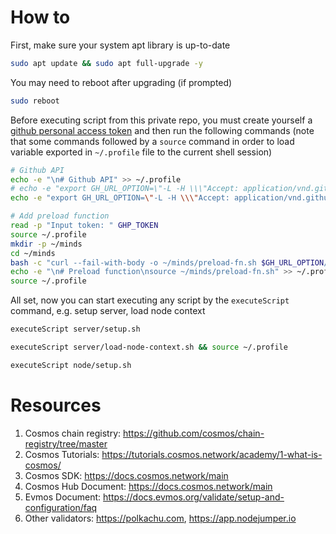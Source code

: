 # How to

First, make sure your system apt library is up-to-date

```bash
sudo apt update && sudo apt full-upgrade -y
```

You may need to reboot after upgrading (if prompted)

```bash
sudo reboot
```

Before executing script from this private repo, you must create yourself a [github personal access token](https://docs.github.com/en/authentication/keeping-your-account-and-data-secure/creating-a-personal-access-token) and then run the following commands (note that some commands followed by a `source` command in order to load variable exported in `~/.profile` file to the current shell session)

```bash
# Github API
echo -e "\n# Github API" >> ~/.profile
# echo -e "export GH_URL_OPTION=\"-L -H \\\"Accept: application/vnd.github.raw\\\" -H \\\"Authorization: Bearer \$GHP_TOKEN\\\" -H \\\"X-GitHub-Api-Version: 2022-11-28\\\" https://api.github.com/repos/gguy0406/cosmos-validator/contents\"" >> ~/.profile
echo -e "export GH_URL_OPTION=\"-L -H \\\"Accept: application/vnd.github.raw\\\" -H \\\"X-GitHub-Api-Version: 2022-11-28\\\" https://api.github.com/repos/gguy0406/cosmos-validator/contents\"" >> ~/.profile
```

```bash
# Add preload function
read -p "Input token: " GHP_TOKEN
source ~/.profile
mkdir -p ~/minds
cd ~/minds
bash -c "curl --fail-with-body -o ~/minds/preload-fn.sh $GH_URL_OPTION/server/preload-fn.sh"
echo -e "\n# Preload function\nsource ~/minds/preload-fn.sh" >> ~/.profile
source ~/.profile
```

All set, now you can start executing any script by the `executeScript` command, e.g. setup server, load node context

```bash
executeScript server/setup.sh
```

```bash
executeScript server/load-node-context.sh && source ~/.profile
```

```bash
executeScript node/setup.sh
```

# Resources

1. Cosmos chain registry: https://github.com/cosmos/chain-registry/tree/master
2. Cosmos Tutorials: https://tutorials.cosmos.network/academy/1-what-is-cosmos/
3. Cosmos SDK: https://docs.cosmos.network/main
4. Cosmos Hub Document: https://docs.cosmos.network/main
5. Evmos Document: https://docs.evmos.org/validate/setup-and-configuration/faq
6. Other validators: https://polkachu.com, https://app.nodejumper.io

